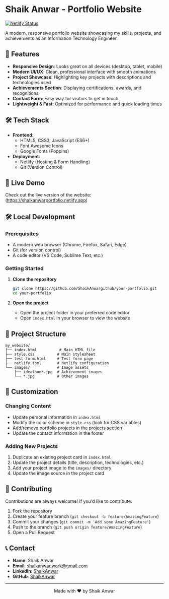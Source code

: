 # Shaik Anwar - Portfolio Website

[![Netlify Status](https://api.netlify.com/api/v1/badges/68cdaa637e18f2000850229b/deploy-status)](https://app.netlify.com/sites/shaikanwarportfolio/deploys)

A modern, responsive portfolio website showcasing my skills, projects, and achievements as an Information Technology Engineer.

## 🚀 Features

- **Responsive Design**: Looks great on all devices (desktop, tablet, mobile)
- **Modern UI/UX**: Clean, professional interface with smooth animations
- **Project Showcase**: Highlighting key projects with descriptions and technologies used
- **Achievements Section**: Displaying certifications, awards, and recognitions
- **Contact Form**: Easy way for visitors to get in touch
- **Lightweight & Fast**: Optimized for performance and quick loading times

## 🛠️ Tech Stack

- **Frontend**:
  - HTML5, CSS3, JavaScript (ES6+)
  - Font Awesome Icons
  - Google Fonts (Poppins)
- **Deployment**:
  - Netlify (Hosting & Form Handling)
  - Git (Version Control)

## 🚀 Live Demo

Check out the live version of the website: (https://shaikanwarportfolio.netlify.app)

## 🛠️ Local Development

### Prerequisites

- A modern web browser (Chrome, Firefox, Safari, Edge)
- Git (for version control)
- A code editor (VS Code, Sublime Text, etc.)

### Getting Started

1. **Clone the repository**
   ```bash
   git clone https://github.com/ShaikAnwargithub/your-portfolio.git
   cd your-portfolio
   ```

2. **Open the project**
   - Open the project folder in your preferred code editor
   - Open `index.html` in your browser to view the website

## 📁 Project Structure

```
my_website/
├── index.html          # Main HTML file
├── style.css          # Main stylesheet
├── test-form.html     # Test form page
├── netlify.toml       # Netlify configuration
└── images/            # Image assets
    ├── ideathon*.jpg  # Achievement images
    └── *.jpg          # Other images
```

## 🎨 Customization

### Changing Content
- Update personal information in `index.html`
- Modify the color scheme in `style.css` (look for CSS variables)
- Add/remove portfolio projects in the projects section
- Update the contact information in the footer

### Adding New Projects
1. Duplicate an existing project card in `index.html`
2. Update the project details (title, description, technologies, etc.)
3. Add your project image to the `images/` directory
4. Update the image source in the project card


## 🤝 Contributing

Contributions are always welcome! If you'd like to contribute:
1. Fork the repository
2. Create your feature branch (`git checkout -b feature/AmazingFeature`)
3. Commit your changes (`git commit -m 'Add some AmazingFeature'`)
4. Push to the branch (`git push origin feature/AmazingFeature`)
5. Open a Pull Request

## 📞 Contact

- **Name**: Shaik Anwar
- **Email**: shaikanwar.work@gmail.com
- **LinkedIn**: [ShaikAnwar](www.linkedin.com/in/shaikanwar05)
- **GitHub**: [ShaikAnwar](https://github.com/ShaikAnwargithub)

---

<p align="center">
  Made with ❤️ by Shaik Anwar
</p>
